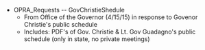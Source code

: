 - OPRA_Requests
-- GovChristieShedule
    + From Office of the Governor (4/15/15) in response to Govenor Christie's public schedule
    + Includes: PDF's of Gov. Christie & Lt. Gov Guadagno's public schedule (only in state, no private meetings)
